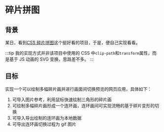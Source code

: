 # 碎片拼图

## 背景

某日，看到[CSS 碎片拼图](https://www.webhek.com/post/species-in-pieces/#)这个挺好看的项目，于是，便自己实现看看。

:::tip
我的实现方式并非该项目中使用的 CSS 中`clip-path`和`transform`属性，而是基于 JS 动画的 SVG 变换，思路差不多。
:::

## 目标

实现一个可以绘制多幅碎片画并进行画面间切换预览的网页应用，具体如下：

1. 可导入图片参考，利用鼠标快速绘制三角形的碎片画
2. 可绘制多幅碎片画形成一个连环画，连环画间可实现流畅的基于碎片变形的切换
3. 可导入导出绘制的连环画为本地数据
4. 可导出连环画切换过程为 gif 图片
